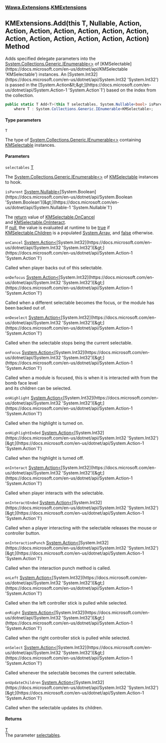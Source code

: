 ### [Wawa.Extensions](Wawa.Extensions.md 'Wawa.Extensions').[KMExtensions](KMExtensions.md 'Wawa.Extensions.KMExtensions')

## KMExtensions.Add<T>(this T, Nullable<bool>, Action<int>, Action<int>, Action<int>, Action<int>, Action<int>, Action<int>, Action<int>, Action<int>, Action<int>, Action<int>, Action<int>, Action<int>, Action<int>) Method

Adds specified delegate parameters into the [System.Collections.Generic.IEnumerable&lt;&gt;](https://docs.microsoft.com/en-us/dotnet/api/System.Collections.Generic.IEnumerable-1 'System.Collections.Generic.IEnumerable`1') of [KMSelectable](https://docs.microsoft.com/en-us/dotnet/api/KMSelectable 'KMSelectable') instances.  
An [System.Int32](https://docs.microsoft.com/en-us/dotnet/api/System.Int32 'System.Int32') is passed in the [System.Action&lt;&gt;](https://docs.microsoft.com/en-us/dotnet/api/System.Action-1 'System.Action`1') based on the index from the collection.

```csharp
public static T Add<T>(this T selectables, System.Nullable<bool> isParent=null, System.Action<int> onCancel=null, System.Action<int> onDefocus=null, System.Action<int> onDeselect=null, System.Action<int> onFocus=null, System.Action<int> onHighlight=null, System.Action<int> onHighlightEnded=null, System.Action<int> onInteract=null, System.Action<int> onInteractEnded=null, System.Action<int> onInteractionPunch=null, System.Action<int> onLeft=null, System.Action<int> onRight=null, System.Action<int> onSelect=null, System.Action<int> onUpdateChildren=null)
    where T : System.Collections.Generic.IEnumerable<KMSelectable>;
```
#### Type parameters

<a name='Wawa.Extensions.KMExtensions.Add_T_(thisT,System.Nullable_bool_,System.Action_int_,System.Action_int_,System.Action_int_,System.Action_int_,System.Action_int_,System.Action_int_,System.Action_int_,System.Action_int_,System.Action_int_,System.Action_int_,System.Action_int_,System.Action_int_,System.Action_int_).T'></a>

`T`

The type of [System.Collections.Generic.IEnumerable&lt;&gt;](https://docs.microsoft.com/en-us/dotnet/api/System.Collections.Generic.IEnumerable-1 'System.Collections.Generic.IEnumerable`1') containing [KMSelectable](https://docs.microsoft.com/en-us/dotnet/api/KMSelectable 'KMSelectable') instances.
#### Parameters

<a name='Wawa.Extensions.KMExtensions.Add_T_(thisT,System.Nullable_bool_,System.Action_int_,System.Action_int_,System.Action_int_,System.Action_int_,System.Action_int_,System.Action_int_,System.Action_int_,System.Action_int_,System.Action_int_,System.Action_int_,System.Action_int_,System.Action_int_,System.Action_int_).selectables'></a>

`selectables` [T](KMExtensions.Add{T}(T,Nullable{Boolean},Action{Int32},Action{Int32},Action{Int32},Action{Int32},Action{Int32},Action{Int32},Action{Int32},Action{Int32},Action{Int32},Action{Int32},Action{Int32},Action{Int32},Action{Int32}).md#Wawa.Extensions.KMExtensions.Add_T_(thisT,System.Nullable_bool_,System.Action_int_,System.Action_int_,System.Action_int_,System.Action_int_,System.Action_int_,System.Action_int_,System.Action_int_,System.Action_int_,System.Action_int_,System.Action_int_,System.Action_int_,System.Action_int_,System.Action_int_).T 'Wawa.Extensions.KMExtensions.Add<T>(this T, System.Nullable<bool>, System.Action<int>, System.Action<int>, System.Action<int>, System.Action<int>, System.Action<int>, System.Action<int>, System.Action<int>, System.Action<int>, System.Action<int>, System.Action<int>, System.Action<int>, System.Action<int>, System.Action<int>).T')

The [System.Collections.Generic.IEnumerable&lt;&gt;](https://docs.microsoft.com/en-us/dotnet/api/System.Collections.Generic.IEnumerable-1 'System.Collections.Generic.IEnumerable`1') of [KMSelectable](https://docs.microsoft.com/en-us/dotnet/api/KMSelectable 'KMSelectable') instances to hook.

<a name='Wawa.Extensions.KMExtensions.Add_T_(thisT,System.Nullable_bool_,System.Action_int_,System.Action_int_,System.Action_int_,System.Action_int_,System.Action_int_,System.Action_int_,System.Action_int_,System.Action_int_,System.Action_int_,System.Action_int_,System.Action_int_,System.Action_int_,System.Action_int_).isParent'></a>

`isParent` [System.Nullable&lt;](https://docs.microsoft.com/en-us/dotnet/api/System.Nullable-1 'System.Nullable`1')[System.Boolean](https://docs.microsoft.com/en-us/dotnet/api/System.Boolean 'System.Boolean')[&gt;](https://docs.microsoft.com/en-us/dotnet/api/System.Nullable-1 'System.Nullable`1')

The [return](https://docs.microsoft.com/en-us/dotnet/csharp/language-reference/keywords/return 'https://docs.microsoft.com/en-us/dotnet/csharp/language-reference/keywords/return') value of [KMSelectable.OnCancel](https://docs.microsoft.com/en-us/dotnet/api/KMSelectable.OnCancel 'KMSelectable.OnCancel')  
and [KMSelectable.OnInteract](https://docs.microsoft.com/en-us/dotnet/api/KMSelectable.OnInteract 'KMSelectable.OnInteract').  
If [null](https://docs.microsoft.com/en-us/dotnet/csharp/language-reference/keywords/null 'https://docs.microsoft.com/en-us/dotnet/csharp/language-reference/keywords/null'), the value is evaluated at runtime to be [true](https://docs.microsoft.com/en-us/dotnet/csharp/language-reference/builtin-types/bool 'https://docs.microsoft.com/en-us/dotnet/csharp/language-reference/builtin-types/bool') if  
[KMSelectable.Children](https://docs.microsoft.com/en-us/dotnet/api/KMSelectable.Children 'KMSelectable.Children') is a populated [System.Array](https://docs.microsoft.com/en-us/dotnet/api/System.Array 'System.Array'), and [false](https://docs.microsoft.com/en-us/dotnet/csharp/language-reference/builtin-types/bool 'https://docs.microsoft.com/en-us/dotnet/csharp/language-reference/builtin-types/bool') otherwise.

<a name='Wawa.Extensions.KMExtensions.Add_T_(thisT,System.Nullable_bool_,System.Action_int_,System.Action_int_,System.Action_int_,System.Action_int_,System.Action_int_,System.Action_int_,System.Action_int_,System.Action_int_,System.Action_int_,System.Action_int_,System.Action_int_,System.Action_int_,System.Action_int_).onCancel'></a>

`onCancel` [System.Action&lt;](https://docs.microsoft.com/en-us/dotnet/api/System.Action-1 'System.Action`1')[System.Int32](https://docs.microsoft.com/en-us/dotnet/api/System.Int32 'System.Int32')[&gt;](https://docs.microsoft.com/en-us/dotnet/api/System.Action-1 'System.Action`1')

Called when player backs out of this selectable.

<a name='Wawa.Extensions.KMExtensions.Add_T_(thisT,System.Nullable_bool_,System.Action_int_,System.Action_int_,System.Action_int_,System.Action_int_,System.Action_int_,System.Action_int_,System.Action_int_,System.Action_int_,System.Action_int_,System.Action_int_,System.Action_int_,System.Action_int_,System.Action_int_).onDefocus'></a>

`onDefocus` [System.Action&lt;](https://docs.microsoft.com/en-us/dotnet/api/System.Action-1 'System.Action`1')[System.Int32](https://docs.microsoft.com/en-us/dotnet/api/System.Int32 'System.Int32')[&gt;](https://docs.microsoft.com/en-us/dotnet/api/System.Action-1 'System.Action`1')

Called when a different selectable becomes the focus, or the module has been backed out of.

<a name='Wawa.Extensions.KMExtensions.Add_T_(thisT,System.Nullable_bool_,System.Action_int_,System.Action_int_,System.Action_int_,System.Action_int_,System.Action_int_,System.Action_int_,System.Action_int_,System.Action_int_,System.Action_int_,System.Action_int_,System.Action_int_,System.Action_int_,System.Action_int_).onDeselect'></a>

`onDeselect` [System.Action&lt;](https://docs.microsoft.com/en-us/dotnet/api/System.Action-1 'System.Action`1')[System.Int32](https://docs.microsoft.com/en-us/dotnet/api/System.Int32 'System.Int32')[&gt;](https://docs.microsoft.com/en-us/dotnet/api/System.Action-1 'System.Action`1')

Called when the selectable stops being the current selectable.

<a name='Wawa.Extensions.KMExtensions.Add_T_(thisT,System.Nullable_bool_,System.Action_int_,System.Action_int_,System.Action_int_,System.Action_int_,System.Action_int_,System.Action_int_,System.Action_int_,System.Action_int_,System.Action_int_,System.Action_int_,System.Action_int_,System.Action_int_,System.Action_int_).onFocus'></a>

`onFocus` [System.Action&lt;](https://docs.microsoft.com/en-us/dotnet/api/System.Action-1 'System.Action`1')[System.Int32](https://docs.microsoft.com/en-us/dotnet/api/System.Int32 'System.Int32')[&gt;](https://docs.microsoft.com/en-us/dotnet/api/System.Action-1 'System.Action`1')

Called when a module is focused, this is when it is interacted with from the bomb face level  
and its children can be selected.

<a name='Wawa.Extensions.KMExtensions.Add_T_(thisT,System.Nullable_bool_,System.Action_int_,System.Action_int_,System.Action_int_,System.Action_int_,System.Action_int_,System.Action_int_,System.Action_int_,System.Action_int_,System.Action_int_,System.Action_int_,System.Action_int_,System.Action_int_,System.Action_int_).onHighlight'></a>

`onHighlight` [System.Action&lt;](https://docs.microsoft.com/en-us/dotnet/api/System.Action-1 'System.Action`1')[System.Int32](https://docs.microsoft.com/en-us/dotnet/api/System.Int32 'System.Int32')[&gt;](https://docs.microsoft.com/en-us/dotnet/api/System.Action-1 'System.Action`1')

Called when the highlight is turned on.

<a name='Wawa.Extensions.KMExtensions.Add_T_(thisT,System.Nullable_bool_,System.Action_int_,System.Action_int_,System.Action_int_,System.Action_int_,System.Action_int_,System.Action_int_,System.Action_int_,System.Action_int_,System.Action_int_,System.Action_int_,System.Action_int_,System.Action_int_,System.Action_int_).onHighlightEnded'></a>

`onHighlightEnded` [System.Action&lt;](https://docs.microsoft.com/en-us/dotnet/api/System.Action-1 'System.Action`1')[System.Int32](https://docs.microsoft.com/en-us/dotnet/api/System.Int32 'System.Int32')[&gt;](https://docs.microsoft.com/en-us/dotnet/api/System.Action-1 'System.Action`1')

Called when the highlight is turned off.

<a name='Wawa.Extensions.KMExtensions.Add_T_(thisT,System.Nullable_bool_,System.Action_int_,System.Action_int_,System.Action_int_,System.Action_int_,System.Action_int_,System.Action_int_,System.Action_int_,System.Action_int_,System.Action_int_,System.Action_int_,System.Action_int_,System.Action_int_,System.Action_int_).onInteract'></a>

`onInteract` [System.Action&lt;](https://docs.microsoft.com/en-us/dotnet/api/System.Action-1 'System.Action`1')[System.Int32](https://docs.microsoft.com/en-us/dotnet/api/System.Int32 'System.Int32')[&gt;](https://docs.microsoft.com/en-us/dotnet/api/System.Action-1 'System.Action`1')

Called when player interacts with the selectable.

<a name='Wawa.Extensions.KMExtensions.Add_T_(thisT,System.Nullable_bool_,System.Action_int_,System.Action_int_,System.Action_int_,System.Action_int_,System.Action_int_,System.Action_int_,System.Action_int_,System.Action_int_,System.Action_int_,System.Action_int_,System.Action_int_,System.Action_int_,System.Action_int_).onInteractEnded'></a>

`onInteractEnded` [System.Action&lt;](https://docs.microsoft.com/en-us/dotnet/api/System.Action-1 'System.Action`1')[System.Int32](https://docs.microsoft.com/en-us/dotnet/api/System.Int32 'System.Int32')[&gt;](https://docs.microsoft.com/en-us/dotnet/api/System.Action-1 'System.Action`1')

Called when a player interacting with the selectable releases the mouse or controller button.

<a name='Wawa.Extensions.KMExtensions.Add_T_(thisT,System.Nullable_bool_,System.Action_int_,System.Action_int_,System.Action_int_,System.Action_int_,System.Action_int_,System.Action_int_,System.Action_int_,System.Action_int_,System.Action_int_,System.Action_int_,System.Action_int_,System.Action_int_,System.Action_int_).onInteractionPunch'></a>

`onInteractionPunch` [System.Action&lt;](https://docs.microsoft.com/en-us/dotnet/api/System.Action-1 'System.Action`1')[System.Int32](https://docs.microsoft.com/en-us/dotnet/api/System.Int32 'System.Int32')[&gt;](https://docs.microsoft.com/en-us/dotnet/api/System.Action-1 'System.Action`1')

Called when the interaction punch method is called.

<a name='Wawa.Extensions.KMExtensions.Add_T_(thisT,System.Nullable_bool_,System.Action_int_,System.Action_int_,System.Action_int_,System.Action_int_,System.Action_int_,System.Action_int_,System.Action_int_,System.Action_int_,System.Action_int_,System.Action_int_,System.Action_int_,System.Action_int_,System.Action_int_).onLeft'></a>

`onLeft` [System.Action&lt;](https://docs.microsoft.com/en-us/dotnet/api/System.Action-1 'System.Action`1')[System.Int32](https://docs.microsoft.com/en-us/dotnet/api/System.Int32 'System.Int32')[&gt;](https://docs.microsoft.com/en-us/dotnet/api/System.Action-1 'System.Action`1')

Called when the left controller stick is pulled while selected.

<a name='Wawa.Extensions.KMExtensions.Add_T_(thisT,System.Nullable_bool_,System.Action_int_,System.Action_int_,System.Action_int_,System.Action_int_,System.Action_int_,System.Action_int_,System.Action_int_,System.Action_int_,System.Action_int_,System.Action_int_,System.Action_int_,System.Action_int_,System.Action_int_).onRight'></a>

`onRight` [System.Action&lt;](https://docs.microsoft.com/en-us/dotnet/api/System.Action-1 'System.Action`1')[System.Int32](https://docs.microsoft.com/en-us/dotnet/api/System.Int32 'System.Int32')[&gt;](https://docs.microsoft.com/en-us/dotnet/api/System.Action-1 'System.Action`1')

Called when the right controller stick is pulled while selected.

<a name='Wawa.Extensions.KMExtensions.Add_T_(thisT,System.Nullable_bool_,System.Action_int_,System.Action_int_,System.Action_int_,System.Action_int_,System.Action_int_,System.Action_int_,System.Action_int_,System.Action_int_,System.Action_int_,System.Action_int_,System.Action_int_,System.Action_int_,System.Action_int_).onSelect'></a>

`onSelect` [System.Action&lt;](https://docs.microsoft.com/en-us/dotnet/api/System.Action-1 'System.Action`1')[System.Int32](https://docs.microsoft.com/en-us/dotnet/api/System.Int32 'System.Int32')[&gt;](https://docs.microsoft.com/en-us/dotnet/api/System.Action-1 'System.Action`1')

Called whenever the selectable becomes the current selectable.

<a name='Wawa.Extensions.KMExtensions.Add_T_(thisT,System.Nullable_bool_,System.Action_int_,System.Action_int_,System.Action_int_,System.Action_int_,System.Action_int_,System.Action_int_,System.Action_int_,System.Action_int_,System.Action_int_,System.Action_int_,System.Action_int_,System.Action_int_,System.Action_int_).onUpdateChildren'></a>

`onUpdateChildren` [System.Action&lt;](https://docs.microsoft.com/en-us/dotnet/api/System.Action-1 'System.Action`1')[System.Int32](https://docs.microsoft.com/en-us/dotnet/api/System.Int32 'System.Int32')[&gt;](https://docs.microsoft.com/en-us/dotnet/api/System.Action-1 'System.Action`1')

Called when the selectable updates its children.

#### Returns
[T](KMExtensions.Add{T}(T,Nullable{Boolean},Action{Int32},Action{Int32},Action{Int32},Action{Int32},Action{Int32},Action{Int32},Action{Int32},Action{Int32},Action{Int32},Action{Int32},Action{Int32},Action{Int32},Action{Int32}).md#Wawa.Extensions.KMExtensions.Add_T_(thisT,System.Nullable_bool_,System.Action_int_,System.Action_int_,System.Action_int_,System.Action_int_,System.Action_int_,System.Action_int_,System.Action_int_,System.Action_int_,System.Action_int_,System.Action_int_,System.Action_int_,System.Action_int_,System.Action_int_).T 'Wawa.Extensions.KMExtensions.Add<T>(this T, System.Nullable<bool>, System.Action<int>, System.Action<int>, System.Action<int>, System.Action<int>, System.Action<int>, System.Action<int>, System.Action<int>, System.Action<int>, System.Action<int>, System.Action<int>, System.Action<int>, System.Action<int>, System.Action<int>).T')  
The parameter [selectables](KMExtensions.Add{T}(T,Nullable{Boolean},Action{Int32},Action{Int32},Action{Int32},Action{Int32},Action{Int32},Action{Int32},Action{Int32},Action{Int32},Action{Int32},Action{Int32},Action{Int32},Action{Int32},Action{Int32}).md#Wawa.Extensions.KMExtensions.Add_T_(thisT,System.Nullable_bool_,System.Action_int_,System.Action_int_,System.Action_int_,System.Action_int_,System.Action_int_,System.Action_int_,System.Action_int_,System.Action_int_,System.Action_int_,System.Action_int_,System.Action_int_,System.Action_int_,System.Action_int_).selectables 'Wawa.Extensions.KMExtensions.Add<T>(this T, System.Nullable<bool>, System.Action<int>, System.Action<int>, System.Action<int>, System.Action<int>, System.Action<int>, System.Action<int>, System.Action<int>, System.Action<int>, System.Action<int>, System.Action<int>, System.Action<int>, System.Action<int>, System.Action<int>).selectables').